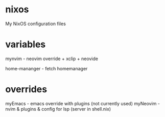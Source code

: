 # nixos
 My NixOS configuration files

# variables
mynvim - neovim override + xclip + neovide

home-mananger - fetch homemanager

# overrides
myEmacs - emacs override with plugins (not currently used)
myNeovim - nvim & plugins & config for lsp (server in shell.nix)
